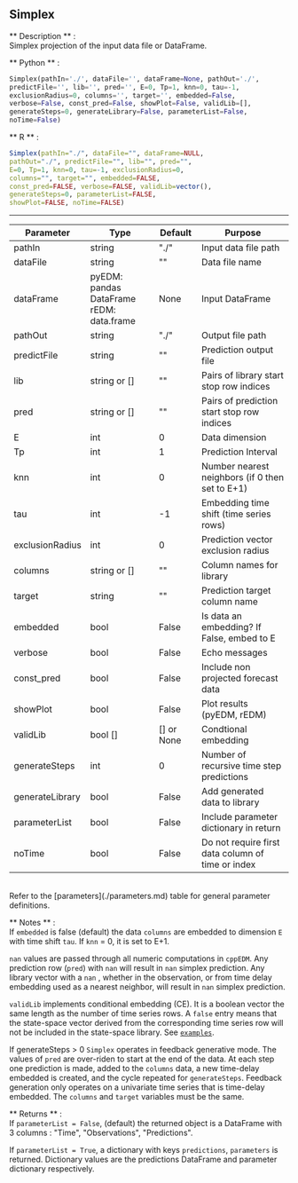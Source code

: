 ## <function> Simplex </function> 
** Description **  :   
Simplex projection of the input data file or DataFrame.

** Python **  :   
```python
Simplex(pathIn='./', dataFile='', dataFrame=None, pathOut='./', 
predictFile='', lib='', pred='', E=0, Tp=1, knn=0, tau=-1, 
exclusionRadius=0, columns='', target='', embedded=False, 
verbose=False, const_pred=False, showPlot=False, validLib=[], 
generateSteps=0, generateLibrary=False, parameterList=False,
noTime=False)
```

** R **  :   
```R
Simplex(pathIn="./", dataFile="", dataFrame=NULL, 
pathOut="./", predictFile="", lib="", pred="", 
E=0, Tp=1, knn=0, tau=-1, exclusionRadius=0, 
columns="", target="", embedded=FALSE, 
const_pred=FALSE, verbose=FALSE, validLib=vector(), 
generateSteps=0, parameterList=FALSE, 
showPlot=FALSE, noTime=FALSE) 
```

---

| Parameter | Type | Default | Purpose |
| --------- | ---- | ------- | ------- |
| pathIn    | string | "./"  | Input data file path | 
| dataFile  | string | ""    | Data file name | 
| dataFrame | pyEDM: pandas DataFrame<br/>rEDM: data.frame | None |Input DataFrame|
| pathOut   | string | "./"  | Output file path | 
| predictFile | string | ""  | Prediction output file | 
| lib   | string or [] | ""  | Pairs of library start stop row indices |
| pred  | string or [] | ""  | Pairs of prediction start stop row indices |
| E         | int    | 0     | Data dimension | 
| Tp        | int    | 1     | Prediction Interval | 
| knn       | int    | 0     | Number nearest neighbors (if 0 then set to E+1)| 
| tau       | int    | -1    | Embedding time shift (time series rows)| 
| exclusionRadius | int | 0  | Prediction vector exclusion radius |
| columns | string or []| "" | Column names for library | 
| target    | string | ""    | Prediction target column name |
| embedded  | bool   | False | Is data an embedding? If False, embed to E|
| verbose   | bool   | False | Echo messages |
| const\_pred| bool  | False | Include non projected forecast data |
| showPlot  | bool   | False | Plot results (pyEDM, rEDM) |
| validLib  | bool [] | [] or None | Condtional embedding |
| generateSteps | int  | 0   | Number of recursive time step predictions | 
| generateLibrary | bool | False | Add generated data to library | 
| parameterList | bool | False | Include parameter dictionary in return |
| noTime    | bool | False | Do not require first data column of time or index |

<br/>
Refer to the [parameters](./parameters.md) table for general parameter definitions.

** Notes ** :   
If `embedded` is false (default) the data `columns` are embedded to dimension `E` with time shift `tau`.  If `knn` = 0, it is set to E+1.

`nan` values are passed through all numeric computations in `cppEDM`. Any prediction row (`pred`) with `nan` will result in `nan` simplex prediction. Any library vector with a `nan` , whether in the observation, or from time delay embedding used as a nearest neighbor, will result in `nan` simplex prediction.

`validLib` implements conditional embedding (CE). It is a boolean vector the same length as the number of time series rows. A `false` entry means that the state-space vector derived from the corresponding time series row will not be included in the state-space library. See [`examples`](./cond_emb_demo.ipynb).

If generateSteps > 0 `Simplex` operates in feedback generative mode. The values of `pred` are over-riden to start at the end of the data. At each step one prediction is made, added to the `columns` data, a new time-delay embedded is created, and the cycle repeated for `generateSteps`. Feedback generation only operates on a univariate time series that is time-delay embedded. The `columns` and `target` variables must be the same.

** Returns **  :   
If `parameterList = False`, (default) the returned object is a DataFrame with 3 columns : "Time", "Observations", "Predictions".

If `parameterList = True`, a dictionary with keys `predictions`, `parameters` is returned. Dictionary values are the predictions DataFrame and parameter dictionary respectively.
